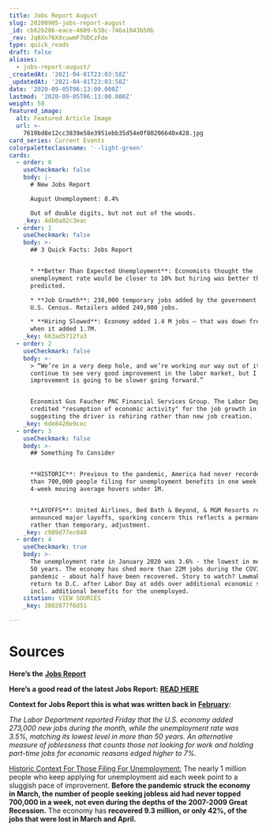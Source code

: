 ```yaml
---
title: Jobs Report August
slug: 20200905-jobs-report-august
_id: cb62b286-eace-4609-b38c-746a1043b50b
_rev: Jq8Xn76XXcuwmF7UDCzFde
type: quick_reads
draft: false
aliases:
  - jobs-report-august/
_createdAt: '2021-04-01T23:03:58Z'
_updatedAt: '2021-04-01T23:03:58Z'
date: '2020-09-05T06:13:00.000Z'
lastmod: '2020-09-05T06:13:00.000Z'
weight: 50
featured_image:
  alt: Featured Article Image
  url: >-
    7619bd8e12cc3839e58e3951ebb35d54e0f80206640x428.jpg
card_series: Current Events
colorpaletteclassname: '--light-green'
cards:
  - order: 0
    useCheckmark: false
    body: |-
      # New Jobs Report

      August Unemployment: 8.4%

      Out of double digits, but not out of the woods.
    _key: 4db0a02c3eac
  - order: 1
    useCheckmark: false
    body: >-
      ## 3 Quick Facts: Jobs Report


      * **Better Than Expected Unemployment**: Economists thought the
      unemployment rate would be closer to 10% but hiring was better than
      predicted.

      * **Job Growth**: 238,000 temporary jobs added by the government for the
      U.S. Census. Retailers added 249,000 jobs.

      * **Hiring Slowed**: Economy added 1.4 M jobs – that was down from July
      when it added 1.7M.
    _key: 663ad5712fa3
  - order: 2
    useCheckmark: false
    body: >-
      > “We’re in a very deep hole, and we’re working our way out of it. We
      continue to see very good improvement in the labor market, but I think the
      improvement is going to be slower going forward.”


      Economist Gus Faucher PNC Financial Services Group. The Labor Dept.
      credited "resumption of economic activity" for the job growth in August,
      suggesting the driver is rehiring rather than new job creation.
    _key: 6de8428e9cec
  - order: 3
    useCheckmark: false
    body: >-
      ## Something To Consider


      **HISTORIC**: Previous to the pandemic, America had never recorded more
      than 700,000 people filing for unemployment benefits in one week. The
      4-week moving average hovers under 1M.


      **LAYOFFS**: United Airlines, Bed Bath & Beyond, & MGM Resorts recently
      announced major layoffs, sparking concern this reflects a permanent,
      rather than temporary, adjustment.
    _key: c989d77ec048
  - order: 4
    useCheckmark: true
    body: >-
      The unemployment rate in January 2020 was 3.6% - the lowest in more than
      50 years. The economy has shed more than 22M jobs during the COVID-19
      pandemic - about half have been recovered. Story to watch? Lawmakers
      return to D.C. after Labor Day at odds over additional economic stimulus,
      incl. additional benefits for the unemployed.
    citation: VIEW SOURCES
    _key: 3802877f6d51

---
```

# Sources

**Here’s the** [**Jobs Report**](https://www.bls.gov/news.release/pdf/empsit.pdf)

**Here’s a good read of the latest Jobs Report:** [**READ HERE**](https://www.cnbc.com/2020/09/04/jobs-report-august-2020-.html)

**Context for Jobs Report this is what was written back in** **[February](https://www.cnbc.com/2020/03/06/us-jobs-report-february-2020.html):**

_The Labor Department reported Friday that the U.S. economy added 273,000 new jobs during the month, while the unemployment rate was 3.5%, matching its lowest level in more than 50 years. An alternative measure of joblessness that counts those not looking for work and holding part-time jobs for economic reasons edged higher to 7%._

[Historic Context For Those Filing For Unemployment:](https://apnews.com/beb399767fd46f7264b43e07bf1cfeec) The nearly 1 million people who keep applying for unemployment aid each week point to a sluggish pace of improvement. **Before the pandemic struck the economy in March, the number of people seeking jobless aid had never topped 700,000 in a week, not even during the depths of the 2007-2009 Great Recession.** The economy has **recovered 9.3 million, or only 42%, of the jobs that were lost in March and April.**